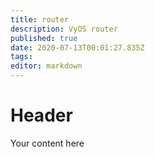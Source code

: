 ```yaml
---
title: router
description: VyOS router
published: true
date: 2020-07-13T00:01:27.835Z
tags: 
editor: markdown
---
```


# Header
Your content here